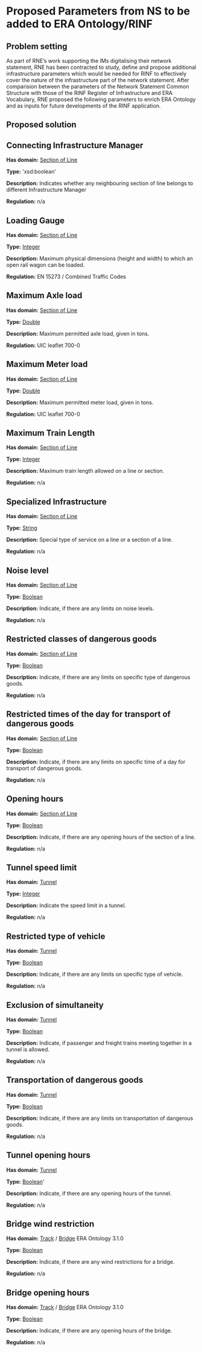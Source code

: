 
# Proposed Parameters from NS to be added to ERA Ontology/RINF

## Problem setting

As part of RNE’s work supporting the IMs digitalising their network statement, RNE has been contracted to study, define and propose additional infrastructure parameters which would be needed for RINF to effectively cover the nature of the infrastructure part of the network statement. After comparision between the parameters of the Network Statement Common Structure with those of the RINF Register of Infrastructure and ERA Vocabulary, RNE proposed the following parameters to enrich ERA Ontology and as inputs for future developments of the RINF application.

## Proposed solution


## Connecting Infrastructure Manager
**Has domain:** [Section of Line](http://data.europa.eu/949/SectionOfLine)

**Type:** 'xsd:boolean'

**Description:** Indicates whether any neighbouring section of line belongs to different Infrastructure Manager

**Regulation:** n/a

## Loading Gauge
**Has domain:** [Section of Line](http://data.europa.eu/949/SectionOfLine)

**Type:** [Integer](https://data-interop.era.europa.eu/describe#http%3A%2F%2Fwww.w3.org%2F2001%2FXMLSchema%23double)

**Description:** Maximum physical dimensions (height and width) to which an open rail wagon can be loaded.

**Regulation:** EN 15273 / Combined Traffic Codes

## Maximum Axle load
**Has domain:** [Section of Line](http://data.europa.eu/949/SectionOfLine)

**Type:** [Double](https://data-interop.era.europa.eu/describe#http%3A%2F%2Fwww.w3.org%2F2001%2FXMLSchema%23double) 

**Description:** Maximum permitted axle load, given in tons.

**Regulation:** UIC leaflet 700-0

## Maximum Meter load
**Has domain:** [Section of Line](http://data.europa.eu/949/SectionOfLine)

**Type:** [Double](https://data-interop.era.europa.eu/describe#http%3A%2F%2Fwww.w3.org%2F2001%2FXMLSchema%23double)

**Description:** Maximum permitted meter load, given in tons.

**Regulation:** UIC leaflet 700-0

## Maximum Train Length
**Has domain:** [Section of Line](http://data.europa.eu/949/SectionOfLine)

**Type:** [Integer](https://data-interop.era.europa.eu/describe#http%3A%2F%2Fwww.w3.org%2F2001%2FXMLSchema%23integer)

**Description:** Maximum train length allowed on a line or section.

**Regulation:** n/a

## Specialized Infrastructure
**Has domain:** [Section of Line](http://data.europa.eu/949/SectionOfLine)

**Type:** [String](https://data-interop.era.europa.eu/describe#http%3A%2F%2Fwww.w3.org%2F2001%2FXMLSchema%23anyURI)

**Description:** Special type of service on a line or a section of a line.

**Regulation:** n/a

## Noise level
**Has domain:** [Section of Line](http://data.europa.eu/949/SectionOfLine)

**Type:** [Boolean](https://data-interop.era.europa.eu/describe#http%3A%2F%2Fwww.w3.org%2F2001%2FXMLSchema%23boolean)

**Description:** Indicate, if there are any limits on noise levels.

**Regulation:** n/a

## Restricted classes of dangerous goods
**Has domain:** [Section of Line](http://data.europa.eu/949/SectionOfLine)

**Type:** [Boolean](https://data-interop.era.europa.eu/describe#http%3A%2F%2Fwww.w3.org%2F2001%2FXMLSchema%23boolean)

**Description:** Indicate, if there are any limits on specific type of dangerous goods.

**Regulation:** n/a

## Restricted times of the day for transport of dangerous goods
**Has domain:** [Section of Line](http://data.europa.eu/949/SectionOfLine)

**Type:** [Boolean](https://data-interop.era.europa.eu/describe#http%3A%2F%2Fwww.w3.org%2F2001%2FXMLSchema%23boolean)

**Description:** Indicate, if there are any limits on specific time of a day for transport of dangerous goods.

**Regulation:** n/a

## Opening hours
**Has domain:** [Section of Line](http://data.europa.eu/949/SectionOfLine)

**Type:** [Boolean](https://data-interop.era.europa.eu/describe#http%3A%2F%2Fwww.w3.org%2F2001%2FXMLSchema%23boolean)

**Description:** Indicate, if there are any opening hours of the section of a line.

**Regulation:** n/a

## Tunnel speed limit
**Has domain:** [Tunnel](http://data.europa.eu/949/Tunnel)

**Type:** [Integer](https://data-interop.era.europa.eu/describe#http%3A%2F%2Fwww.w3.org%2F2001%2FXMLSchema%23integer)

**Description:** Indicate the speed limit in a tunnel.

**Regulation:** n/a

## Restricted type of vehicle
**Has domain:** [Tunnel](http://data.europa.eu/949/Tunnel)

**Type:** [Boolean](https://data-interop.era.europa.eu/describe#http%3A%2F%2Fwww.w3.org%2F2001%2FXMLSchema%23boolean)

**Description:** Indicate, if there are any limits on specific type of vehicle.

**Regulation:** n/a

## Exclusion of simultaneity
**Has domain:** [Tunnel](http://data.europa.eu/949/Tunnel)

**Type:** [Boolean](https://data-interop.era.europa.eu/describe#http%3A%2F%2Fwww.w3.org%2F2001%2FXMLSchema%23boolean)

**Description:** Indicate, if passenger and freight trains meeting together in a tunnel is allowed.

**Regulation:** n/a

## Transportation of dangerous goods
**Has domain:** [Tunnel](http://data.europa.eu/949/Tunnel)

**Type:** [Boolean](https://data-interop.era.europa.eu/describe#http%3A%2F%2Fwww.w3.org%2F2001%2FXMLSchema%23boolean)

**Description:** Indicate, if there are any limits on transportation of dangerous goods.

**Regulation:** n/a

## Tunnel opening hours
**Has domain:** [Tunnel](http://data.europa.eu/949/Tunnel)

**Type:** [Boolean](https://data-interop.era.europa.eu/describe#http%3A%2F%2Fwww.w3.org%2F2001%2FXMLSchema%23boolean)'

**Description:** Indicate, if there are any opening hours of the tunnel.

**Regulation:** n/a

## Bridge wind restriction
**Has domain:** [Track](https://data-interop.era.europa.eu/describe#http%3A%2F%2Fdata.europa.eu%2F949%2FTrack) /
    [Bridge](https://linkedvocabs.org/data/era-ontology/3.1.0/doc/index-en.html#Bridge)  ERA Ontology 3.1.0

**Type:** [Boolean](https://data-interop.era.europa.eu/describe#http%3A%2F%2Fwww.w3.org%2F2001%2FXMLSchema%23boolean)
      

**Description:** Indicate, if there are any wind restrictions for a bridge.

**Regulation:** n/a

## Bridge opening hours
**Has domain:** [Track](https://data-interop.era.europa.eu/describe#http%3A%2F%2Fdata.europa.eu%2F949%2FTrack) /
                [Bridge](https://linkedvocabs.org/data/era-ontology/3.1.0/doc/index-en.html#Bridge)  ERA Ontology 3.1.0

**Type:** [Boolean](https://data-interop.era.europa.eu/describe#http%3A%2F%2Fwww.w3.org%2F2001%2FXMLSchema%23boolean)

**Description:** Indicate, if there are any opening hours of the bridge.

**Regulation:** n/a
